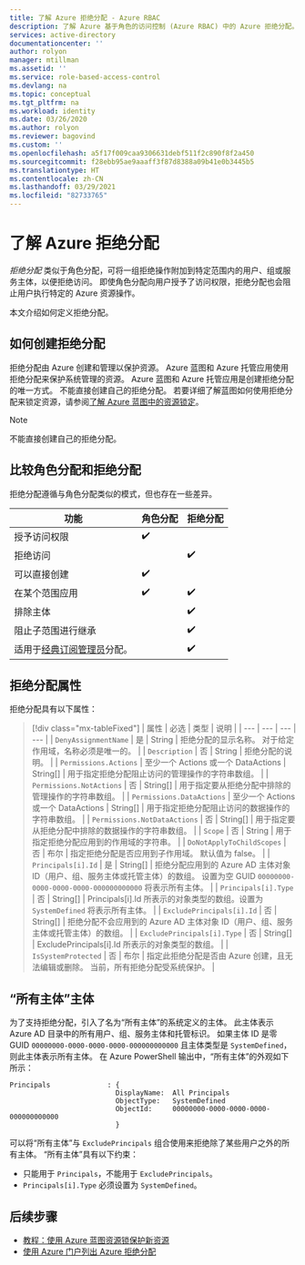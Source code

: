 ```yaml
---
title: 了解 Azure 拒绝分配 - Azure RBAC
description: 了解 Azure 基于角色的访问控制 (Azure RBAC) 中的 Azure 拒绝分配。
services: active-directory
documentationcenter: ''
author: rolyon
manager: mtillman
ms.assetid: ''
ms.service: role-based-access-control
ms.devlang: na
ms.topic: conceptual
ms.tgt_pltfrm: na
ms.workload: identity
ms.date: 03/26/2020
ms.author: rolyon
ms.reviewer: bagovind
ms.custom: ''
ms.openlocfilehash: a5f17f009caa9306631debf511f2c890f8f2a450
ms.sourcegitcommit: f28ebb95ae9aaaff3f87d8388a09b41e0b3445b5
ms.translationtype: HT
ms.contentlocale: zh-CN
ms.lasthandoff: 03/29/2021
ms.locfileid: "82733765"
---
```

# <a name="understand-azure-deny-assignments"></a>了解 Azure 拒绝分配

*拒绝分配* 类似于角色分配，可将一组拒绝操作附加到特定范围内的用户、组或服务主体，以便拒绝访问。 即使角色分配向用户授予了访问权限，拒绝分配也会阻止用户执行特定的 Azure 资源操作。

本文介绍如何定义拒绝分配。

## <a name="how-deny-assignments-are-created"></a>如何创建拒绝分配

拒绝分配由 Azure 创建和管理以保护资源。 Azure 蓝图和 Azure 托管应用使用拒绝分配来保护系统管理的资源。 Azure 蓝图和 Azure 托管应用是创建拒绝分配的唯一方式。 不能直接创建自己的拒绝分配。 若要详细了解蓝图如何使用拒绝分配来锁定资源，请参阅[了解 Azure 蓝图中的资源锁定](../governance/blueprints/concepts/resource-locking.md)。

> [!NOTE]
> 不能直接创建自己的拒绝分配。

## <a name="compare-role-assignments-and-deny-assignments"></a>比较角色分配和拒绝分配

拒绝分配遵循与角色分配类似的模式，但也存在一些差异。

| 功能 | 角色分配 | 拒绝分配 |
| --- | --- | --- |
| 授予访问权限 | :heavy_check_mark: |  |
| 拒绝访问 |  | :heavy_check_mark: |
| 可以直接创建 | :heavy_check_mark: |  |
| 在某个范围应用 | :heavy_check_mark: | :heavy_check_mark: |
| 排除主体 |  | :heavy_check_mark: |
| 阻止子范围进行继承 |  | :heavy_check_mark: |
| 适用于[经典订阅管理员](rbac-and-directory-admin-roles.md)分配。 |  | :heavy_check_mark: |

## <a name="deny-assignment-properties"></a>拒绝分配属性

 拒绝分配具有以下属性：

> [!div class="mx-tableFixed"]
> | 属性 | 必选 | 类型 | 说明 |
> | --- | --- | --- | --- |
> | `DenyAssignmentName` | 是 | String | 拒绝分配的显示名称。 对于给定作用域，名称必须是唯一的。 |
> | `Description` | 否 | String | 拒绝分配的说明。 |
> | `Permissions.Actions` | 至少一个 Actions 或一个 DataActions | String[] | 用于指定拒绝分配阻止访问的管理操作的字符串数组。 |
> | `Permissions.NotActions` | 否 | String[] | 用于指定要从拒绝分配中排除的管理操作的字符串数组。 |
> | `Permissions.DataActions` | 至少一个 Actions 或一个 DataActions | String[] | 用于指定拒绝分配阻止访问的数据操作的字符串数组。 |
> | `Permissions.NotDataActions` | 否 | String[] | 用于指定要从拒绝分配中排除的数据操作的字符串数组。 |
> | `Scope` | 否 | String | 用于指定拒绝分配应用到的作用域的字符串。 |
> | `DoNotApplyToChildScopes` | 否 | 布尔 | 指定拒绝分配是否应用到子作用域。 默认值为 false。 |
> | `Principals[i].Id` | 是 | String[] | 拒绝分配应用到的 Azure AD 主体对象 ID（用户、组、服务主体或托管主体）的数组。 设置为空 GUID `00000000-0000-0000-0000-000000000000` 将表示所有主体。 |
> | `Principals[i].Type` | 否 | String[] | Principals[i].Id 所表示的对象类型的数组。设置为 `SystemDefined` 将表示所有主体。 |
> | `ExcludePrincipals[i].Id` | 否 | String[] | 拒绝分配不会应用到的 Azure AD 主体对象 ID（用户、组、服务主体或托管主体）的数组。 |
> | `ExcludePrincipals[i].Type` | 否 | String[] | ExcludePrincipals[i].Id 所表示的对象类型的数组。 |
> | `IsSystemProtected` | 否 | 布尔 | 指定此拒绝分配是否由 Azure 创建，且无法编辑或删除。 当前，所有拒绝分配受系统保护。 |

## <a name="the-all-principals-principal"></a>“所有主体”主体

为了支持拒绝分配，引入了名为“所有主体”的系统定义的主体。 此主体表示 Azure AD 目录中的所有用户、组、服务主体和托管标识。 如果主体 ID 是零 GUID `00000000-0000-0000-0000-000000000000` 且主体类型是 `SystemDefined`，则此主体表示所有主体。 在 Azure PowerShell 输出中，“所有主体”的外观如下所示：

```azurepowershell
Principals              : {
                          DisplayName:  All Principals
                          ObjectType:   SystemDefined
                          ObjectId:     00000000-0000-0000-0000-000000000000
                          }
```

可以将“所有主体”与 `ExcludePrincipals` 组合使用来拒绝除了某些用户之外的所有主体。 “所有主体”具有以下约束：

- 只能用于 `Principals`，不能用于 `ExcludePrincipals`。
- `Principals[i].Type` 必须设置为 `SystemDefined`。

## <a name="next-steps"></a>后续步骤

* [教程：使用 Azure 蓝图资源锁保护新资源](../governance/blueprints/tutorials/protect-new-resources.md)
* [使用 Azure 门户列出 Azure 拒绝分配](deny-assignments-portal.md)
